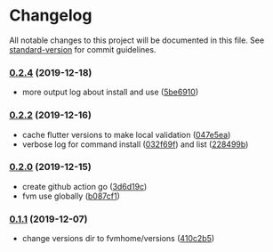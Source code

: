 # Changelog

All notable changes to this project will be documented in this file. See [standard-version](https://github.com/conventional-changelog/standard-version) for commit guidelines.

### [0.2.4](https://github.com/befovy/fvm/compare/v0.2.2...v0.2.4) (2019-12-18)


* more output log about install and use ([5be6910](https://github.com/befovy/fvm/commit/5be6910c5b491cab8d225a6a820df7fb5f2b7b2c))

### [0.2.2](https://github.com/befovy/fvm/compare/v0.2.0...v0.2.2) (2019-12-16)


* cache flutter versions to make local validation ([047e5ea](https://github.com/befovy/fvm/commit/047e5eac80758a83c40c894de4e5fb52af301f89))
* verbose log for command install ([032f69f](https://github.com/befovy/fvm/commit/032f69f0f17484ebf2e4fb8ad78c7b50139ac1d1)) and list ([228499b](https://github.com/befovy/fvm/commit/228499b2270a958c01a4937e9ddd5719df963d8d))

### [0.2.0](https://github.com/befovy/fvm/compare/v0.1.1...v0.2.0) (2019-12-15)

* create github action go ([3d6d19c](https://github.com/befovy/fvm/commit/3d6d19c34e205789ae0fd26ff4d09d558cea5ede))
* fvm use <version> globally ([b087cf1](https://github.com/befovy/fvm/commit/b087cf11256d7e9883bb49560b7a74d79dd12abd))

### [0.1.1](https://github.com/befovy/fvm/compare/v0.1.0...v0.1.1) (2019-12-07)

* change versions dir to fvmhome/versions ([410c2b5](https://github.com/befovy/fvm/commit/410c2b555acdfcdb1795df0bb6aabf1d6016e8f8))
